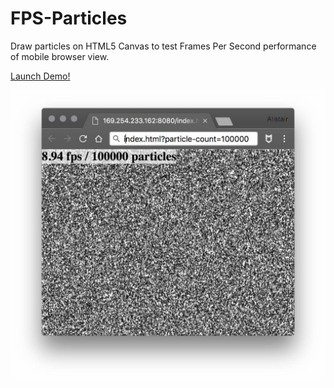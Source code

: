 # FPS-Particles

Draw particles on HTML5 Canvas to test Frames Per Second performance of mobile browser view.

[Launch Demo!](https://f1lt3r.github.io/fps-particles/index.html?particle-count=100000)

![fps-particles-screenshot.jpg](fps-particles-screenshot.jpg)